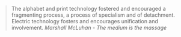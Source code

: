 
> The alphabet and print technology fostered and encouraged a fragmenting process, a process of specialism and of detachment. Electric technology fosters and encourages unification and involvement.
<cite>Marshall McLuhan - The medium is the massage<cite>
